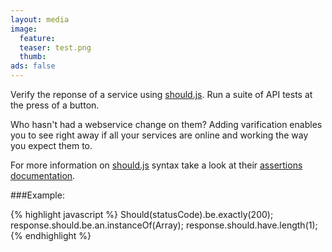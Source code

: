 ```yaml
---
layout: media
image:
  feature:
  teaser: test.png
  thumb:
ads: false
---
```

Verify the reponse of a service using [should.js](https://github.com/shouldjs/should.js#example "Should.js"). Run a suite of API tests at the press of a button.

Who hasn't had a webservice change on them? Adding varification enables you to see right away if all your services are online and working the way you expect them to.

For more information on [should.js](https://github.com/shouldjs/should.js#example "Should") syntax take a look at their [assertions documentation](https://github.com/shouldjs/should.js#assertions "Should.js Ssertions Documentation").

###Example:

{% highlight javascript %}
Should(statusCode).be.exactly(200);
response.should.be.an.instanceOf(Array);
response.should.have.length(1);
{% endhighlight %}
